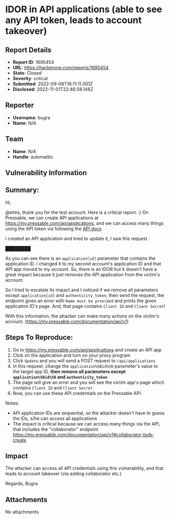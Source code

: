 # IDOR in API applications (able to see any API token, leads to account takeover)

## Report Details
- **Report ID**: 1695454
- **URL**: https://hackerone.com/reports/1695454
- **State**: Closed
- **Severity**: critical
- **Submitted**: 2022-09-08T16:11:11.001Z
- **Disclosed**: 2022-11-01T22:46:58.148Z

## Reporter
- **Username**: bugra
- **Name**: N/A

## Team
- **Name**: N/A
- **Handle**: automattic

## Vulnerability Information
## Summary:
Hi,

@ehtis, thank you for the test account. Here is a critical report. :)
On Pressable, we can create API applications at https://my.pressable.com/api/applications, and we can access many things using the API token via following the [API docs](https://my.pressable.com/documentation/api/v1)

I created an API application and tried to update it, I saw this request :

████████

As you can see there is an `application[id]` parameter that contains the application ID. I changed it to my second account's application ID and that API app moved to my account. So, there is an IDOR but it doesn't have a great impact because it just removes the API application from the victim's account.

So I tried to escalate its impact and I noticed if we remove all parameters except `application[id]` and `authenticity_token`, then send the request, the endpoint gives an error with `Name must be provided` and prints the given application ID's page. And, that page contains `Client ID` and `Client Secret`!

With this information, the attacker can make many actions on the victim's account. (https://my.pressable.com/documentation/api/v1)

## Steps To Reproduce:

  1. Go to https://my.pressable.com/api/applications and create an API app
  1. Click on the application and turn on your proxy program 
  1. Click `Update` and you will send a POST request to `/api/applications`
  1. In this request, change the `application%5Bid%5D` parameter's value to the target app ID, **then remove all parameters except `application%5Bid%5D` and `authenticity_token`**
  1. The page will give an error and you will see the victim app's page which contains `Client ID` and `Client Secret`
  1. Now, you can use these API credentials on the Pressable API.

Notes:
- API application IDs are sequential, so the attacker doesn't have to guess the IDs, s/he can access all applications
- The impact is critical because we can access many things via the API, that includes the "collaborator" endpoint https://my.pressable.com/documentation/api/v1#collaborator-bulk-create

## Impact

The attacker can access all API credentials using this vulnerability, and that leads to account takeover (via adding collaborator etc.)

Regards,
Bugra

## Attachments
No attachments
